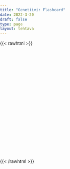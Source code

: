 ```yaml
---
title: "Genetiivi: Flashcard"
date: 2022-3-20
draft: false
type: page
layout: tehtava
---
```


{{< rawhtml >}}
<html>
 <body>
  <div id="cardArea"></div>
  <div id="lukumaara"></div>
  <div id="buttonArea" class="grid grid-cols-2"></div>
 </body>
</html>

<style>
html, body {
 margin: 0;
 padding: 0;
 -webkit-user-select: none;
 -moz-user-select: none;
 user-select: none;
}

#cardArea{
 width: 95%;
 height: 300px;
 margin:auto;
 margin-top:20px;
 position:relative;
 overflow:hidden;
}
.card{
 width: 100%;
 height: 300px;
 position: absolute;
 text-align: center;
 font-size: 1.3em;
 color: #efefef;
 cursor: pointer;
 padding: 1em;
 display: flex;
 justify-content: center;
 align-items: center;
}

#nextButton{
 width:90%;
 text-align:center;
 font-size: 1em;
 padding:10px;
 cursor:pointer;
 color:#efefef;
 margin:auto;
 background-color:#1F2937;
 border: 1px solid #000000;
 font: inherit;
}

#prevButton{
 width:90%;
 text-align:center;
 font-size: 1em;
 padding:10px;
 cursor:pointer;
 color:#efefef;
 margin:auto;
 background-color:#1F2937;
 border: 1px solid #000000;
 font: inherit;
}

#lukumaara{
  padding-top: .7em;
  padding-bottom: .7em;
  text-align: center;
  font-size: 1em;
}
</style>

<script> 
$(document).ready(function() {

  var currentQuestion = 0;
  var qbank = [
    ["Tämä on Travisin uusi Jaguar.", "Tämä on Travisin uusi Jaguar.<br>= This is Travis'(s) new Jaguar."],
    ["Auton vaihdelaatikko on rikki.", "Auton vaihdelaatikko on rikki.<br> = The gearbox of this car is broken."],
    ["Se on tämän auton uusi malli.", "Se on tämän auton uusi malli.<br>= It is the newest model of this car."],
    ["Joten Travis ja Jack käyttävät Jackin äidin autoa", "Joten Travis ja Jack käyttävät Jackin äidin autoa.<br>= So Travis and Jack are using / use Jack's mother's car / the car of Jack's mother"],
    ["Kahdella Sheilan ystävällä on syntymäpäivät samana päivänä", "Kahdella Sheilan ystävällä on syntymäpäivät samana päivänä.<br>= Two of Sheila's friends / Two friends of Sheila's have their birthdays on the same day"],
    ["Lauantaina he ajavat ystäviensä synttärijuhlille", "Lauantaina he ajavat ystäviensä synttärijuhlille.<br>= On Saturday they will drive to their friends' birthday party / the birthday party of their friends(')"],
    ["Et saa ottaa muiden lasten leluja kysymättä.","Et saa ottaa muiden lasten leluja kysymättä.<br>= You are not allowed to take other children’s toys / the toys of other children without asking."],
    ["Naisten maajoukkue voitti Tanskan.","Naisten maajoukkue voitti Tanskan.<br>= The women’s national football team beat Denmark."],
    ["Eläintenhoitaja laittoi ruokaa kaikkien eläinten häkkeihin.","Eläintenhoitaja laittoi ruokaa kaikkien eläinten häkkeihin.<br>= The animal keeper put food in all the animals’ cages / the cages of all the animals."],
    ["Kesäloman ensimmäinen päivä on opiskelijoiden vuoden suosikkipäivä.", "Kesäloman ensimmäinen päivä on opiskelijoiden vuoden suosikkipäivä.<br>= The first day of the summer holiday is the students’ favourite day of the year."],
    ["Tuo on lankoni uusi iPad.","Tuo on lankoni uusi iPad.<br>= That is my brother-in-law’s new iPad."],
    ["New York Cityn taksien väri on keltainen.","New York Cityn taksien väri on keltainen.<br>= The colour of New York City cabs is yellow."],
    ["Minun mielestäni Mona Lisa on maailman kaunein maalaus.", "Minun mielestäni Mona Lisa on maailman kaunein maalaus.<br>= I think that Mona Lisa is the most beautiful painting in the world / the world’s most beautiful painting."],
    ["Kaikkien koulujen rehtoreilla oli kokous.", "Kaikkien koulujen rehtoreilla oli kokous.<br>=  The principals of all the schools had a meeting."],
    ["Mennään Julialle!", "Mennään Julialle!<br>= Let’s go to Julia’s (place)"],
    ["Minä jään Thomasille tänä yönä.", "Minä jään Thomasille tänä yönä.<br>= I’m staying at Thomas’(s) (place) tonight."],
    ["Hän on Smitheillä tänään.", "Hän on Smitheillä tänään.<br>= He’s staying at the Smiths’ today."],
    ["He asuvat vain kivenheiton päässä.", "He asuvat vain kivenheiton päässä.<br>= They only live a stone’s throw away."],
    ["He nimesivät kissansa erään isänsä ystävän mukaan.", "He nimesivät kissansa erään isänsä ystävän mukaan.<br>= They named the cat after a friend of their father(‘s)."],
    ["Uskotko todellakin tuon hänen tarinansa?", "Uskotko todellakin tuon hänen tarinansa?<br>= Do you really believe that story of hers?"],
    ["Kuka tahansa Nickin ystävä on myös minun ystäväni.", "Kuka tahansa Nickin ystävä on myös minun ystäväni.<br>= Any friend of Nick’s is also a friend of mine."],
    ["Voittaja saa sadan euron arvosta kirjoja.", "Voittaja saa sadan euron arvosta kirjoja.<br>= The winner will get/receive a hundred euros’ worth of books."],
    ["Näin sen tämän päivän lehdestä.", "Näin sen tämän päivän lehdestä.<br> = I saw it in today’s newspaper."],
    ["Sinun täytyy todellakin tulla ensi perjantain juhliin!", "Sinun täytyy todellakin tulla ensi perjantain juhliin!<br>= You really must come to next Friday’s party!"],
    ["Se on kolmen tunnin matka.", "Se on kolmen tunnin matka.<br>= It is a three hours’ journey / a journey of three hours."],
    ["West Ham Unitedin pelaajat ovat pelaamassa Saksassa.", "West Ham Unitedin pelaajat ovat pelaamassa Saksassa.<br>= West Ham United’s players / The players of West Ham United are playing in Germany."],
    ["Kuulimme Applen suunnitelmista konferenssissa.", "Kuulimme Applen suunnitelmista konferenssissa.<br>= We heard about Apple’s plans / the plans of Apple in the conference."],
    ["Sarvikuonon poikanen on erittäin suloinen.", "Sarvikuonon poikanen on erittäin suloinen.<br>= The rhinoceros’s baby / The baby of the rhinoceros is very cute."],
    ["Onko tuo Miriamin läppäri? – Ei, se on Harryn.", "Onko tuo Miriamin läppäri? – Ei, se on Harryn.<br>= Is that Miriam’s laptop? – No, that’s Harry’s."],
    ["Tämä on minun puhelimeni ja tuo on Samin.", "Tämä on minun puhelimeni ja tuo on Samin.<br>= This is my phone and that is Sam’s."],
    ["Lautanen on liian lähellä pöydän reunaa.", "Lautanen on liian lähellä pöydän reunaa.<br>= The plate is too close to the edge of the table."],
    ["Kuka tuo on? – Se on vain eräs Maudin ystävä.", "Kuka tuo on? – Se on vain eräs Maudin ystävä.<br>= Who’s that? – It’s just a friend of Maud’s."],
    ["Tämä on Sally, parhaan ystäväni sisaren poikaystävän veljen tyttöystävä.", "Tämä on Sally, parhaan ystäväni sisaren poikaystävän veljen tyttöystävä.<br>= This is Sally, my best friend’s sister’s boyfriend’s brother’s girlfriend / the girlfriend of the brother of the boyfriend of the sister of my best friend / …"],
  ];

beginActivity();

  function beginActivity() {
    $("#cardArea").empty();
    $("#cardArea").append('<div id="card1" class="card">' + qbank[currentQuestion][0] + '</div>');
    $("#card1").css("background-color", "#1F2937");
    $("#lukumaara").empty();
    var korttia = document.createElement('div')
    	korttia.innerHTML = currentQuestion + 1 + " / " + qbank.length;
    	document.getElementById('lukumaara').appendChild(korttia);
   }   
      
    $("#cardArea").on("click", function() {
        var parentDiv = document.getElementById("cardArea");
        var childDiv = document.getElementById("card1");
        if (parentDiv.contains(childDiv)) {
        $("#cardArea").empty()
        $("#cardArea").append('<div id="card2" class="card">' + qbank[currentQuestion][1] + '</div>')
        $("#card2").css("background-color", "#00ABC3")
      	} else {
        $("#cardArea").empty()
        $("#cardArea").append('<div id="card1" class="card">' + qbank[currentQuestion][0] + '</div>')
        $("#card1").css("background-color", "#1F2937")
      }
      })

    $("#buttonArea").empty();
    $("#buttonArea").append('<div id="prevButton">Edellinen</div>');
    $("#prevButton").on("click", function() {
      if (currentQuestion > 0) {
        currentQuestion--;
        beginActivity();
      }
    })
    $("#buttonArea").append('<div id="nextButton">Seuraava</div>');
    $("#nextButton").on("click", function() {
      if (currentQuestion < qbank.length - 1) {
        currentQuestion++;
        beginActivity();
      }
    }); //click function
  } //beginactivity
);
</script>

{{< /rawhtml >}}